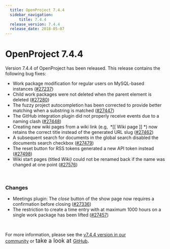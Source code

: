 ```yaml
---
  title: OpenProject 7.4.4
  sidebar_navigation:
      title: 7.4.4
  release_version: 7.4.4
  release_date: 2018-05-07
---
```



# OpenProject 7.4.4

<span class="explanatory-dictionary-highlight" data-definition="explanatory-dictionary-definition-10">Version</span>
7.4.4 of OpenProject has been released. This release contains the
following bug
    fixes:

  - <span class="explanatory-dictionary-highlight" data-definition="explanatory-dictionary-definition-7">Work
    package</span> modification for regular users on MySQL-based
    instances ([\#27237](https://community.openproject.com/wp/27237))
  - Child work packages were not deleted when the parent element is
    deleted ([\#27280](https://community.openproject.com/wp/27280))
  - The fuzzy project autocompletion has been corrected to provide
    better matching when a substring is matched
    ([\#27447](https://community.openproject.com/wp/27447))
  - The GitHub integration plugin did not properly receive events due to
    a naming clash
    ([\#27448](https://community.openproject.com/wp/27448))
  - Creating new wiki pages from a wiki link (e.g,  *\[\[
    <span class="explanatory-dictionary-highlight" data-definition="explanatory-dictionary-definition-8">Wiki</span>
    page \]\] *) now retains the correct title instead of the generated
    URL slug ([\#27462](https://community.openproject.com/wp/27462))
  - A subsequent search for documents in the global search disabled the
    documents search checkbox
    ([\#27479](https://community.openproject.com/wp/27479))
  - The reset button for RSS tokens generated a new API token instead
    ([\#27498](https://community.openproject.com/wp/27498))
  - <span class="explanatory-dictionary-highlight" data-definition="explanatory-dictionary-definition-8">Wiki</span>
    start pages
    (titled *<span class="explanatory-dictionary-highlight" data-definition="explanatory-dictionary-definition-8">Wiki</span>)*
    could not be renamed back if the name was changed at one point
    ([\#27576](https://community.openproject.com/wp/27576))

 

### Changes

  - <span class="explanatory-dictionary-highlight" data-definition="explanatory-dictionary-definition-62">Meetings</span>
    plugin: The *close* button of the show page now requires a
    confirmation before closing
    ([\#27336](https://community.openproject.com/wp/27336))
  - The restriction to create a time entry with at maximum 1000 hours on
    a single work package has been lifted
    ([\#27457](https://community.openproject.com/wp/27457))

 

For more information, please see the [v7.4.4 version in our
community](https://community.openproject.com/versions/924) or <span style="font-size: 1.125rem;">take
a look
at </span>[GitHub](https://github.com/opf/openproject/tree/v7.4.4)<span style="font-size: 1.125rem;">.</span>


